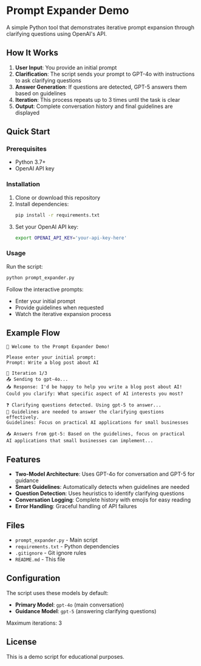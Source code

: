 # Prompt Expander Demo

A simple Python tool that demonstrates iterative prompt expansion through clarifying questions using OpenAI's API.

## How It Works

1. **User Input**: You provide an initial prompt
2. **Clarification**: The script sends your prompt to GPT-4o with instructions to ask clarifying questions
3. **Answer Generation**: If questions are detected, GPT-5 answers them based on guidelines
4. **Iteration**: This process repeats up to 3 times until the task is clear
5. **Output**: Complete conversation history and final guidelines are displayed

## Quick Start

### Prerequisites
- Python 3.7+
- OpenAI API key

### Installation

1. Clone or download this repository
2. Install dependencies:
   ```bash
   pip install -r requirements.txt
   ```
3. Set your OpenAI API key:
   ```bash
   export OPENAI_API_KEY='your-api-key-here'
   ```

### Usage

Run the script:
```bash
python prompt_expander.py
```

Follow the interactive prompts:
- Enter your initial prompt
- Provide guidelines when requested
- Watch the iterative expansion process

## Example Flow

```
🚀 Welcome to the Prompt Expander Demo!

Please enter your initial prompt:
Prompt: Write a blog post about AI

🔄 Iteration 1/3
📤 Sending to gpt-4o...
📥 Response: I'd be happy to help you write a blog post about AI! 
Could you clarify: What specific aspect of AI interests you most?

❓ Clarifying questions detected. Using gpt-5 to answer...
📝 Guidelines are needed to answer the clarifying questions effectively.
Guidelines: Focus on practical AI applications for small businesses

📥 Answers from gpt-5: Based on the guidelines, focus on practical 
AI applications that small businesses can implement...
```

## Features

- **Two-Model Architecture**: Uses GPT-4o for conversation and GPT-5 for guidance
- **Smart Guidelines**: Automatically detects when guidelines are needed
- **Question Detection**: Uses heuristics to identify clarifying questions
- **Conversation Logging**: Complete history with emojis for easy reading
- **Error Handling**: Graceful handling of API failures

## Files

- `prompt_expander.py` - Main script
- `requirements.txt` - Python dependencies
- `.gitignore` - Git ignore rules
- `README.md` - This file

## Configuration

The script uses these models by default:
- **Primary Model**: `gpt-4o` (main conversation)
- **Guidance Model**: `gpt-5` (answering clarifying questions)

Maximum iterations: 3

## License

This is a demo script for educational purposes.
